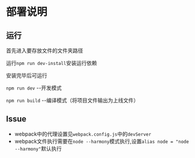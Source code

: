 # 部署说明

## 运行

首先进入要存放文件的文件夹路径

运行`npm run dev-install`安装运行依赖

安装完毕后可运行

`npm run dev` --开发模式

`npm run build` --编译模式（将项目文件输出为上线文件）

## Issue

* webpack中的代理设置见`webpack.config.js`中的`devServer`
* webpack文件执行需要在`node --harmony`模式执行,设置`alias node = "node --harmony"`默认执行



